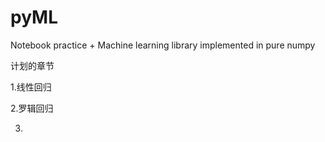 # pyML

Notebook practice 
+
Machine learning library implemented in pure numpy

计划的章节

1.线性回归

2.罗辑回归

3.